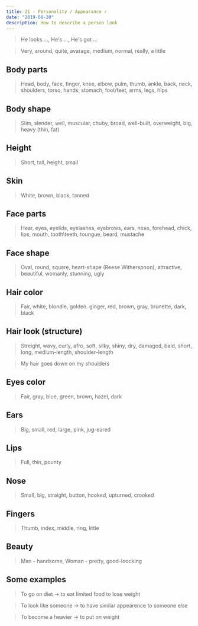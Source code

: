 ```yaml
---
title: 21 - Personality / Appearance ✓
date: "2019-08-20"
description: How to describe a person look
---
```


> He looks ..., He's ..., He's got ...

> Very, around, quite, avarage, medium, normal, really, a little

## Body parts

> Head, body, face, finger, knee, elbow, pulm, thumb, ankle, back, neck, shoulders, torso, hands, stomach, foot/feet, arms, legs, hips

## Body shape

> Slim, slender, well, muscular, chuby, broad, well-built, overweight, big, heavy (thin, fat)

## Height

> Short, tall, height, small

## Skin

> White, brown, black, tanned

## Face parts

> Hear, eyes, eyelids, eyelashes, eyebrows, ears, nose, forehead, chick, lips, mouth, tooth\teeth, toungue, beard, mustache

## Face shape

> Oval, round, square, heart-shape (Reese Witherspoon), attractive, beautiful, womanly, stunning, ugly

## Hair color

> Fair, white, blondie, golden. ginger, red, brown, gray, brunette, dark, black

## Hair look (structure)

> Streight, wavy, curly, afro, soft, silky, shiny, dry, damaged, bald, short, long, medium-length, shoulder-length

> My hair goes down on my shoulders

## Eyes color

> Fair, gray, blue, green, brown, hazel, dark

## Ears

> Big, small, red, large, pink, jug-eared

## Lips

> Full, thin, pounty

## Nose

> Small, big, straight, button, hooked, upturned, crooked

## Fingers

> Thumb, index, middle, ring, little

## Beauty

> Man - handsome, Woman - pretty, good-loocking

## Some examples

> To go on diet -> to eat limited food to lose weight 

> To look like someone -> to have similar appearence to someone else

> To become a heavier -> to put on weight
